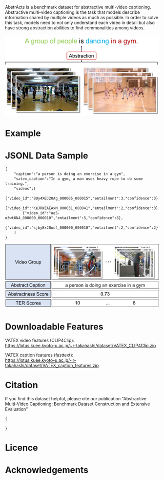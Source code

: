 AbstrActs is a benchmark dataset for abstractive multi-video captioning.
Abstractive multi-video captioning is the task that models describe information shared by multiple videos as much as possible.
In order to solve this task, models need to not only understand each video in detail but also have strong abstraction abilities to find commonalities among videos.


![task example](assets/task_example.jpg)

# Example

# JSONL Data Sample
```
{
    "caption":"a person is doing an exercise in a gym",
    "vatex_caption":"In a gym, a man uses heavy rope to do some training.",
    "videos":[
        {"video_id":"8Uy4XBJ20Ag_000005_000015","entailment":3,"confidence":3},
        {"video_id":"KeJRWZAEAxM_000031_000041","entailment":2,"confidence":3},
        {"video_id":"ae5-o3wtONA_000000_000010","entailment":5,"confidence":3},
        {"video_id":"sjbyEx20ou4_000000_000010","entailment":2,"confidence":2}
    ]
}
```
![Data Sample](assets/data_sample.jpg)

# Downloadable Features
VATEX video features (CLIP4Clip):  
https://lotus.kuee.kyoto-u.ac.jp/~r-takahashi/dataset/VATEX_CLIP4Clip.zip

VATEX caption features (fasttext):  
https://lotus.kuee.kyoto-u.ac.jp/~r-takahashi/dataset/VATEX_caption_features.zip

# Citation
If you find this dataset helpful, please cite our publication "Abstractive Multi-Video Captioning: Benchmark Dataset Construction and Extensive Evaluation"

```
{

}
```

# Licence

# Acknowledgements

